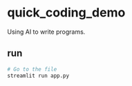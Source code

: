 # quick_coding_demo
Using AI to write programs.

## run

```bash
# Go to the file
streamlit run app.py
```

